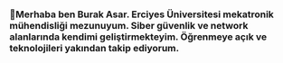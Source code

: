 ### 👋Merhaba ben Burak Asar. Erciyes Üniversitesi mekatronik mühendisliği mezunuyum. Siber güvenlik ve network alanlarında kendimi geliştirmekteyim. Öğrenmeye açık ve teknolojileri yakından takip ediyorum.

<!--



-->
